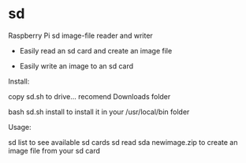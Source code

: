 # sd
Raspberry Pi sd image-file reader and writer

 - Easily read an sd card and create an image file

 - Easily write an image to an sd card



Install:

copy sd.sh to drive... recomend Downloads folder

bash sd.sh install        to install it in your /usr/local/bin folder

Usage:

sd list                         to see available sd cards
sd read sda newimage.zip        to create an image file from your sd card
